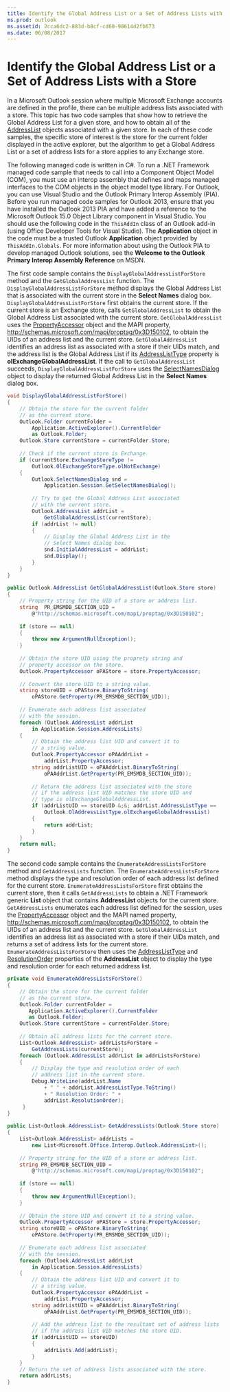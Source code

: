 ```yaml
---
title: Identify the Global Address List or a Set of Address Lists with a Store
ms.prod: outlook
ms.assetid: 2cca6dc2-883d-b8cf-cd60-98614d2fb673
ms.date: 06/08/2017
---
```



# Identify the Global Address List or a Set of Address Lists with a Store

In a Microsoft Outlook session where multiple Microsoft Exchange accounts are defined in the profile, there can be multiple address lists associated with a store. This topic has two code samples that show how to retrieve the Global Address List for a given store, and how to obtain all of the  [AddressList](addresslist-object-outlook.md) objects associated with a given store. In each of these code samples, the specific store of interest is the store for the current folder displayed in the active explorer, but the algorithm to get a Global Address List or a set of address lists for a store applies to any Exchange store.

The following managed code is written in C#. To run a .NET Framework managed code sample that needs to call into a Component Object Model (COM), you must use an interop assembly that defines and maps managed interfaces to the COM objects in the object model type library. For Outlook, you can use Visual Studio and the Outlook Primary Interop Assembly (PIA). Before you run managed code samples for Outlook 2013, ensure that you have installed the Outlook 2013 PIA and have added a reference to the Microsoft Outlook 15.0 Object Library component in Visual Studio. You should use the following code in the  `ThisAddIn` class of an Outlook add-in (using Office Developer Tools for Visual Studio). The **Application** object in the code must be a trusted Outlook **Application** object provided by `ThisAddIn.Globals`. For more information about using the Outlook PIA to develop managed Outlook solutions, see the **Welcome to the Outlook Primary Interop Assembly Reference** on MSDN.

The first code sample contains the  `DisplayGlobalAddressListForStore` method and the `GetGlobalAddressList` function. The `DisplayGlobalAddressListForStore` method displays the Global Address List that is associated with the current store in the **Select Names** dialog box. `DisplayGlobalAddressListForStore` first obtains the current store. If the current store is an Exchange store, calls `GetGlobalAddressList` to obtain the Global Address List associated with the current store. `GetGlobalAddressList` uses the [PropertyAccessor](propertyaccessor-object-outlook.md) object and the MAPI property, http://schemas.microsoft.com/mapi/proptag/0x3D150102, to obtain the UIDs of an address list and the current store. `GetGlobalAddressList` identifies an address list as associated with a store if their UIDs match, and the address list is the Global Address List if its [AddressListType](addresslist-addresslisttype-property-outlook.md) property is **olExchangeGlobalAddressList**. If the call to  `GetGlobalAddressList` succeeds, `DisplayGlobalAddressListForStore` uses the [SelectNamesDialog](selectnamesdialog-object-outlook.md) object to display the returned Global Address List in the **Select Names** dialog box.




```C#
void DisplayGlobalAddressListForStore() 
{ 
    // Obtain the store for the current folder 
    // as the current store. 
    Outlook.Folder currentFolder = 
        Application.ActiveExplorer().CurrentFolder 
        as Outlook.Folder; 
    Outlook.Store currentStore = currentFolder.Store; 
 
    // Check if the current store is Exchange. 
    if (currentStore.ExchangeStoreType != 
        Outlook.OlExchangeStoreType.olNotExchange) 
    { 
        Outlook.SelectNamesDialog snd =  
            Application.Session.GetSelectNamesDialog(); 
 
        // Try to get the Global Address List associated  
        // with the current store. 
        Outlook.AddressList addrList =  
            GetGlobalAddressList(currentStore); 
        if (addrList != null) 
        { 
            // Display the Global Address List in the  
            // Select Names dialog box. 
            snd.InitialAddressList = addrList; 
            snd.Display(); 
        } 
    } 
} 
 
public Outlook.AddressList GetGlobalAddressList(Outlook.Store store) 
{ 
    // Property string for the UID of a store or address list. 
    string  PR_EMSMDB_SECTION_UID =  
        @"http://schemas.microsoft.com/mapi/proptag/0x3D150102"; 
 
    if (store == null) 
    { 
        throw new ArgumentNullException(); 
    } 
 
    // Obtain the store UID using the proprety string and  
    // property accessor on the store. 
    Outlook.PropertyAccessor oPAStore = store.PropertyAccessor; 
 
    // Convert the store UID to a string value. 
    string storeUID = oPAStore.BinaryToString( 
        oPAStore.GetProperty(PR_EMSMDB_SECTION_UID)); 
 
    // Enumerate each address list associated 
    // with the session. 
    foreach (Outlook.AddressList addrList  
        in Application.Session.AddressLists) 
    { 
        // Obtain the address list UID and convert it to  
        // a string value. 
        Outlook.PropertyAccessor oPAAddrList =  
            addrList.PropertyAccessor; 
        string addrListUID = oPAAddrList.BinaryToString( 
            oPAAddrList.GetProperty(PR_EMSMDB_SECTION_UID)); 
 
        // Return the address list associated with the store 
        // if the address list UID matches the store UID and 
        // type is olExchangeGlobalAddressList. 
        if (addrListUID == storeUID &;&; addrList.AddressListType == 
            Outlook.OlAddressListType.olExchangeGlobalAddressList) 
        { 
            return addrList; 
        } 
    } 
    return null; 
} 

```

The second code sample contains the  `EnumerateAddressListsForStore` method and `GetAddressLists` function. The `EnumerateAddressListsForStore` method displays the type and resolution order of each address list defined for the current store. `EnumerateAddressListsForStore` first obtains the current store, then it calls `GetAddressLists` to obtain a .NET Framework generic **List** object that contains **AddressList** objects for the current store. `GetAddressLists` enumerates each address list defined for the session, uses the [PropertyAccessor](propertyaccessor-object-outlook.md) object and the MAPI named property, http://schemas.microsoft.com/mapi/proptag/0x3D150102, to obtain the UIDs of an address list and the current store. `GetGlobalAddressList` identifies an address list as associated with a store if their UIDs match, and returns a set of address lists for the current store. `EnumerateAddressListsForStore` then uses the [AddressListType](addresslist-addresslisttype-property-outlook.md) and [ResolutionOrder](addresslist-resolutionorder-property-outlook.md) properties of the **AddressList** object to display the type and resolution order for each returned address list.



```C#
private void EnumerateAddressListsForStore() 
{ 
    // Obtain the store for the current folder 
    // as the current store. 
    Outlook.Folder currentFolder = 
       Application.ActiveExplorer().CurrentFolder 
       as Outlook.Folder; 
    Outlook.Store currentStore = currentFolder.Store; 
 
    // Obtain all address lists for the current store. 
    List<Outlook.AddressList> addrListsForStore =  
        GetAddressLists(currentStore); 
    foreach (Outlook.AddressList addrList in addrListsForStore) 
    { 
        // Display the type and resolution order of each  
        // address list in the current store. 
        Debug.WriteLine(addrList.Name  
            + " " + addrList.AddressListType.ToString() 
            + " Resolution Order: " + 
            addrList.ResolutionOrder); 
     }  
} 
 
public List<Outlook.AddressList> GetAddressLists(Outlook.Store store) 
{ 
    List<Outlook.AddressList> addrLists =  
        new List<Microsoft.Office.Interop.Outlook.AddressList>(); 
 
    // Property string for the UID of a store or address list. 
    string PR_EMSMDB_SECTION_UID = 
        @"http://schemas.microsoft.com/mapi/proptag/0x3D150102"; 
 
    if (store == null) 
    { 
        throw new ArgumentNullException(); 
    } 
 
    // Obtain the store UID and convert it to a string value. 
    Outlook.PropertyAccessor oPAStore = store.PropertyAccessor; 
    string storeUID = oPAStore.BinaryToString( 
        oPAStore.GetProperty(PR_EMSMDB_SECTION_UID)); 
 
    // Enumerate each address list associated 
    // with the session. 
    foreach (Outlook.AddressList addrList 
        in Application.Session.AddressLists) 
    { 
        // Obtain the address list UID and convert it to  
        // a string value. 
        Outlook.PropertyAccessor oPAAddrList = 
            addrList.PropertyAccessor; 
        string addrListUID = oPAAddrList.BinaryToString( 
            oPAAddrList.GetProperty(PR_EMSMDB_SECTION_UID)); 
         
        // Add the address list to the resultant set of address lists 
        // if the address list UID matches the store UID. 
        if (addrListUID == storeUID) 
        { 
            addrLists.Add(addrList); 
        } 
    } 
    // Return the set of address lists associated with the store. 
    return addrLists; 
} 

```


